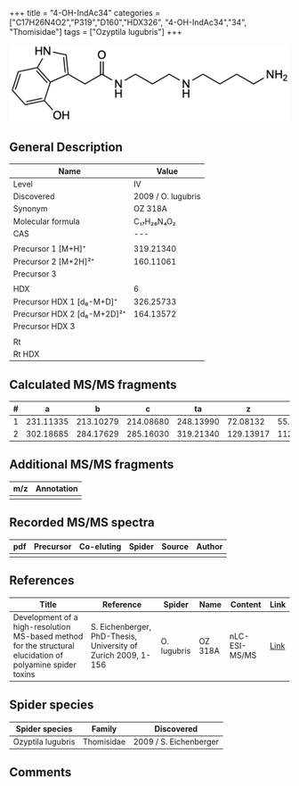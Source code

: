 +++
title = "4-OH-IndAc34"
categories = ["C17H26N4O2","P319","D160","HDX326",
"4-OH-IndAc34","34",
"Thomisidae"]
tags = ["Ozyptila lugubris"]
+++

![](/img/4-OH-IndAc34.png)

## General Description

| Name                        | Value              |
|-----------------------------|--------------------|
| Level                       | IV                 |
| Discovered               | 2009 / O. lugubris |
| Synonym         | OZ 318A            |
| Molecular formula           | C₁₇H₂₆N₄O₂         |
| CAS                         | ---                |
|                             |                    |
| Precursor 1 [M+H]⁺          | 319.21340          |
| Precursor 2 [M+2H]²⁺        | 160.11061          |
| Precursor 3                 |                    |
|                             |                    |
| HDX                         | 6                  |
| Precursor HDX 1 [d₆-M+D]⁺   | 326.25733          |
| Precursor HDX 2 [d₆-M+2D]²⁺ | 164.13572          |
| Precursor HDX 3             |                    |
|                             |                    |
| Rt                          |                    |
| Rt HDX                      |                    |

## Calculated MS/MS fragments

| # | a         | b         | c         | ta        | z         | y         | tz        |
|---|-----------|-----------|-----------|-----------|-----------|-----------|-----------|
| 1 | 231.11335 | 213.10279 | 214.08680 | 248.13990 | 72.08132  | 55.05477  | 89.10787  |
| 2 | 302.18685 | 284.17629 | 285.16030 | 319.21340 | 129.13917 | 112.11262 | 146.16572 |

## Additional MS/MS fragments

| m/z | Annotation |
|-----|------------|
|     |            |

## Recorded MS/MS spectra

| pdf | Precursor | Co-eluting | Spider | Source | Author |
|-----|-----------|------------|--------|--------|--------|
|     |           |            |        |        |        |

## References

| Title                                                                                                      | Reference                                                     | Spider      | Name    | Content       | Link                                                               |
|------------------------------------------------------------------------------------------------------------|---------------------------------------------------------------|-------------|---------|---------------|--------------------------------------------------------------------|
| Development of a high-resolution MS-based method for the structural elucidation of polyamine spider toxins | S. Eichenberger, PhD-Thesis, University of Zurich 2009, 1-156 | O. lugubris | OZ 318A | nLC-ESI-MS/MS | [Link](https://www.zora.uzh.ch/id/eprint/12787/1/Eichenberger.pdf) |

## Spider species

| Spider species    | Family     | Discovered          |
|-------------------|------------|------------------------|
| Ozyptila lugubris | Thomisidae | 2009 / S. Eichenberger |

## Comments